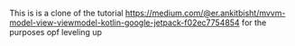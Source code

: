 This is is a clone of the tutorial https://medium.com/@er.ankitbisht/mvvm-model-view-viewmodel-kotlin-google-jetpack-f02ec7754854 for the purposes opf leveling up
